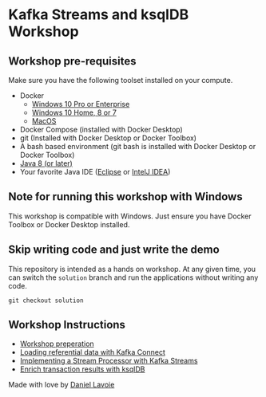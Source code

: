 # Kafka Streams and ksqlDB Workshop

## Workshop pre-requisites

Make sure you have the following toolset installed on your compute.

* Docker
  * [Windows 10 Pro or Enterprise](https://docs.docker.com/docker-for-windows/install/)
  * [Windows 10 Home, 8 or 7](https://github.com/docker/toolbox/releases/download/v19.03.1/DockerToolbox-19.03.1.exe)
  * [MacOS](https://docs.docker.com/docker-for-mac/install/)
* Docker Compose (installed with Docker Desktop)
* git (Installed with Docker Desktop or Docker Toolbox)
* A bash based environment (git bash is installed with Docker Desktop or Docker Toolbox)
* [Java 8 (or later)](https://adoptopenjdk.net/?variant=openjdk11&jvmVariant=hotspot)
* Your favorite Java IDE ([Eclipse](https://www.eclipse.org/downloads/packages/release/2019-12/r/eclipse-ide-enterprise-java-developers) or [IntelJ IDEA](https://www.jetbrains.com/idea/))

## Note for running this workshop with Windows

This workshop is compatible with Windows. Just ensure you have Docker Toolbox or Docker Desktop installed.

## Skip writing code and just write the demo

This repository is intended as a hands on workshop. At any given time, you can switch the `solution` branch and run the applications without writing any code.

```
git checkout solution
```

## Workshop Instructions

* [Workshop preperation](doc/preperation/preperations.md)
* [Loading referential data with Kafka Connect](doc/connector/connector-linux.md)
* [Implementing a Stream Processor with Kafka Streams](doc/streams/streams.md)
* [Enrich transaction results with ksqlDB](doc/ksqldb/ksqldb.md)

Made with love by [Daniel Lavoie](https://github.com/daniellavoie)